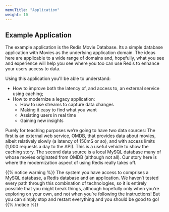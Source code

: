 ```yaml
---
menuTitle: "Application"
weight: 10
---
```

## Example Application
The example application is the Redis Movie Database. Its a simple database application with Movies as the underlying application domain. The ideas here are applicable to a wide range of domains and, hopefully, what you see and experience will help you see where you too can use Redis to enhance your users access to data.

Using this application you'll be able to understand:

- How to improve both the latency of, and access to, an external service using caching;
- How to modernize a legacy application:
  - How to use streams to capture data changes
  - Making it easy to find what you want
  - Assisting users in real time
  - Gaining new insights

Purely for teaching purposes we’re going to have two data sources:
The first is an external web service, OMDB, that provides data about movies, albeit relatively slowly (a latency of 150mS or so), and with access limits (1,000 requests a day to the API). This is a useful vehicle to show the caching story. 
The second data source is a local MySQL database many of whose movies originated from OMDB (although not all). Our story here is where the modernization aspect of using Redis really takes off. 

{{% notice warning %}}
The system you have access to comprises a MySQL database, a Redis database and an application. We haven’t tested every path through this combination of technologies, so it is entirely possible that you might break things, although hopefully only when you’re exploring on your own, and not when you’re following the instructions! But you can simply stop and restart everything and you should be good to go!
{{% /notice %}}
